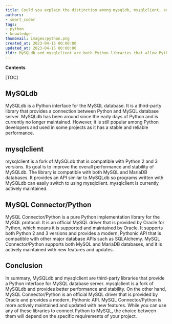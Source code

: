 ```yaml
---
title: Could you explain the distinction among mysqldb, mysqlclient, and MySQL connector/python?
authors:
- smart_coder
tags:
- python
- knowledge
thumbnail: images/python.png
created_at: 2023-04-15 00:00:00
updated_at: 2023-04-15 00:00:00
tldr: MySQLdb and mysqlclient are both Python libraries that allow Python programs to communicate with a MySQL database, while MySQL Connector/Python is an official MySQL driver for Python that supports standard Python Database API.
---
```


**Contents**

[TOC]

## MySQLdb

MySQLdb is a Python interface for the MySQL database. It is a third-party library that provides a connection between Python and MySQL database server. MySQLdb has been around since the early days of Python and is currently no longer maintained. However, it is still popular among Python developers and used in some projects as it has a stable and reliable performance.


## mysqlclient

mysqlclient is a fork of MySQLdb that is compatible with Python 2 and 3 versions. Its goal is to improve the overall performance and stability of MySQLdb. The library is compatible with both MySQL and MariaDB databases. It provides an API similar to MySQLdb so programs written with MySQLdb can easily switch to using mysqlclient. mysqlclient is currently actively maintained.


## MySQL Connector/Python

MySQL Connector/Python is a pure Python implementation library for the MySQL protocol. It is an official MySQL driver that is provided by Oracle for Python, which means it is supported and maintained by Oracle. It supports both Python 2 and 3 versions and provides a modern, Pythonic API that is compatible with other major database APIs such as SQLAlchemy. MySQL Connector/Python supports both MySQL and MariaDB databases, and it is actively maintained with new features and updates.


## Conclusion

In summary, MySQLdb and mysqlclient are third-party libraries that provide a Python interface for MySQL database server. mysqlclient is a fork of MySQLdb and provides better performance and stability. On the other hand, MySQL Connector/Python is an official MySQL driver that is provided by Oracle and provides a modern, Pythonic API. MySQL Connector/Python is more actively maintained and updated with new features. While you can use any of these libraries to connect Python to MySQL, the choice between them will depend on the specific requirements of your project.
